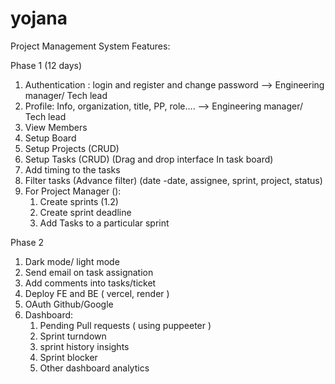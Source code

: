 # yojana
Project Management System
Features:

Phase 1 (12 days)
1. Authentication : login and register and change password ——> Engineering manager/ Tech lead 
2. Profile: Info, organization, title, PP, role….    ——> Engineering manager/ Tech lead 
3. View Members
4. Setup Board
5. Setup Projects (CRUD)
6. Setup Tasks (CRUD) (Drag and drop interface In task board)
7. Add timing to the tasks
8. Filter tasks (Advance filter) (date -date, assignee, sprint, project, status)
9. For Project Manager (): 
    1. Create sprints (1.2)
    2. Create sprint deadline
    3. Add Tasks to a particular sprint

Phase 2
1. Dark mode/ light mode
2. Send email on task assignation  
3. Add comments into tasks/ticket 
4. Deploy FE and BE ( vercel, render )
5. OAuth Github/Google 
7. Dashboard:
    1. Pending Pull requests ( using puppeeter )
    2. Sprint turndown 
    3. sprint history insights
    4. Sprint blocker
    5. Other dashboard analytics
